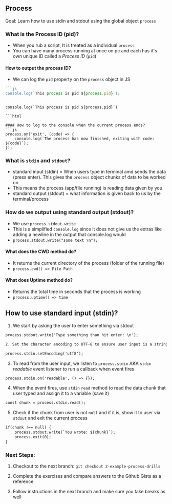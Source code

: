 ## Process

Goal: Learn how to use stdin and stdout using the global object `process`

### What is the Process ID (pid)?

- When you rub a script, It is treated as a individual `process`
- You can have many process running at once on pc and each has it's own unique ID called a *Process ID* (`pid`)

#### How to output the process ID?

- We can log the `pid` property on the `process` object in JS

```js
```js
console.log(`This process is pid ${process.pid}`);
```
```

console.log(`This process is pid ${process.pid}`)

```html

#### How to log to the console when the current process ends?
```js
process.on('exit', (code) => {
    console.log(`The process has now finished, exiting with code: ${code}`);
});
```

### What is `stdin` and `stdout`?

- standard input (stdin) = When users type in terminal amd sends the data (press enter). This gives the `process` object chunks of data to be worked on
- This means the process (app/flie running) is reading data given by you
- standard output (stdout) = what information is given back to us by the terminal/process

### How do we output using standard output (stdout)?

- We use `process.stdout.write`
- This is a simplified `console.log` since it does not give us the extras like adding a newline in the output that console.log would
- `process.stdout.write("some text \n");`

#### What does the CWD method do?

- It returns the current directory of the process (folder of the running file)
- `process.cwd() => File Path`

#### What does Uptime method do?

- Returns the total time in seconds that the process is working
- `process.uptime() => time `

## How to use standard input (stdin)?
1. We start by asking the user to enter something via stdout

```html
process.stdout.write('Type something than hit enter: \n');
```

```html
2. Set the character encoding to UTF-8 to ensure user input is a string
```

```html
process.stdin.setEncoding('utf8');
```

3. To read from the user input, we listen to `process.stdin` AKA `stdin` *readable* event listener to run a callback when event fires

```html
process.stdin.on('readable', () => {});
```

4. When the event fires, use `stdin` `read` method to read the data chunk that user typed and assign it to a variable (save it) 

```html
const chunk = process.stdin.read();
```

5. Check if the chunk from user is not `null` and if it is, show it to user via `stdout` and exit the current process

```html
if(chunk !== null) {
    process.stdout.write(`You wrote: ${chunk}`);
    process.exit(0);
}
```

### Next Steps:

1. Checkout to the next branch: `git checkout 2-example-process-drills`

2. Complete the exercises and compare answers to the Github Gists as a reference 

3. Follow instructions in the next branch and make sure you take breaks as well